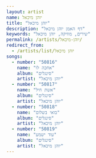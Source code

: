 ```yaml
---
layout: artist
name: יוהן מיכאל
title: "יוהן מיכאל"
description: "דף האמן יוהן מיכאל"
keywords: "שירים, מוזיקה, יוהן מיכאל"
permalink: /artists/יוהן-מיכאל/
redirect_from:
  - /artists/list/יוהן מיכאל
songs:
  - number: "50816"
    name: "אחכה לו"
    album: "סינגלים"
    artist: "יוהן מיכאל"
  - number: "50817"
    name: "אשת חיל"
    album: "סינגלים"
    artist: "יוהן מיכאל"
  - number: "50818"
    name: "בואי בשלום"
    album: "סינגלים"
    artist: "יוהן מיכאל"
  - number: "50819"
    name: "עוד ישמע"
    album: "סינגלים"
    artist: "יוהן מיכאל"
---
```

